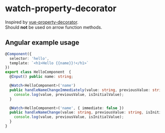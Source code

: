 # watch-property-decorator

Inspired by [vue-property-decorator](https://github.com/kaorun343/vue-property-decorator#Watch).  
Should **not** be used on arrow function methods.

## Angular example usage

```ts
@Component({
  selector: 'hello',
  template: `<h1>Hello {{name}}!</h1>`
})
export class HelloComponent  {
  @Input() public name: string;

  @Watch<HelloComponent>('name')
  public handleNameChangeImmediately(value: string, previousValue: string, isInitialValue: boolean): void {
    console.log(value, previousValue, isInitialValue);
  }

  @Watch<HelloComponent>('name', { immediate: false })
  public handleNameChange(value: string, previousValue: string, isInitialValue: boolean): void {
    console.log(value, previousValue, isInitialValue);
  }
}
```
